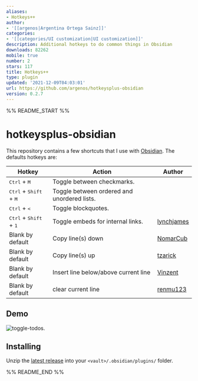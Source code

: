 ```yaml
---
aliases:
- Hotkeys++
author:
- '[[argenos|Argentina Ortega Sainz]]'
categories:
- '[[categories/UI customization|UI customization]]'
description: Additional hotkeys to do common things in Obsidian
downloads: 82262
mobile: true
number: 2
stars: 117
title: Hotkeys++
type: plugin
updated: '2021-12-09T04:03:01'
url: https://github.com/argenos/hotkeysplus-obsidian
version: 0.2.7
---
```


%% README_START %%

# hotkeysplus-obsidian

This repository contains a few shortcuts that I use with [Obsidian](https://obsidian.md/). The defaults hotkeys are:

| Hotkey                                            | Action                                      | Author                                      |
| ------------------------------------------------- | ------------------------------------------- | ------------------------------------------- |
| <kbd>Ctrl</kbd> + <kbd>M</kbd>                    | Toggle between checkmarks.                  |                                             |
| <kbd>Ctrl</kbd> + <kbd>Shift</kbd> + <kbd>M</kbd> | Toggle between ordered and unordered lists. |                                             |
| <kbd>Ctrl</kbd> + <kbd><</kbd>                    | Toggle blockquotes.                         |                                             |
| <kbd>Ctrl</kbd> + <kbd>Shift</kbd> + <kbd>1</kbd> | Toggle embeds for internal links.           | [lynchjames](https://github.com/lynchjames) |
| Blank by default                                  | Copy line(s) down                           | [NomarCub](https://github.com/NomarCub)     |
| Blank by default                                  | Copy line(s) up                             | [tzarick](https://github.com/tzarick)       |
| Blank by default                                  | Insert line below/above current line        | [Vinzent](https://github.com/Vinzent03)     |
| Blank by default                                  | clear current line                          | [renmu123](https://github.com/renmu123)     |

## Demo

![toggle-todos](https://user-images.githubusercontent.com/5426039/89807985-b1278f00-db39-11ea-9cc1-7fc26fab6fd8.gif).

## Installing

Unzip the [latest release](https://github.com/argenos/hotkeysplus-obsidian/releases/latest) into your `<vault>/.obsidian/plugins/` folder.


%% README_END %%